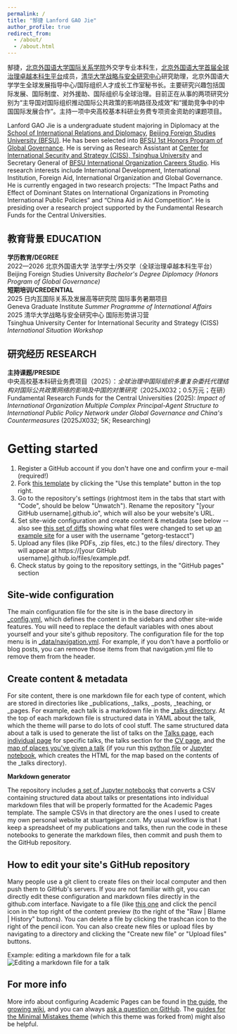 ```yaml
---
permalink: /
title: "郜捷 Lanford GAO Jie"
author_profile: true
redirect_from: 
  - /about/
  - /about.html
---
```


郜捷，[北京外国语大学](https://www.bfsu.edu.cn/)[国际关系学院](https://sird.bfsu.edu.cn/)外交学专业本科生，[北京外国语大学首届全球治理卓越本科生平台](https://jwc.bfsu.edu.cn/info/1111/3869.htm)成员，[清华大学战略与安全研究中心](https://ciss.tsinghua.edu.cn/)研究助理，北京外国语大学学生全球发展指导中心/国际组织人才成长工作室秘书长。主要研究兴趣包括国际发展、国际制度、对外援助、国际组织与全球治理。目前正在从事的两项研究分别为“主导国对国际组织推动国际公共政策的影响路径及成效”和“援助竞争中的中国国际发展合作”。主持一项中央高校基本科研业务费专项资金资助的课题项目。

Lanford GAO Jie is a undergraduate student majoring in Diplomacy at the [School of International Relations and Diplomacy](https://sird.bfsu.edu.cn/), [Beijing Foreign Studies University (BFSU)](https://en.bfsu.edu.cn/). He has been selected into [BFSU 1st Honors Program of Global Governance](https://jwc.bfsu.edu.cn/info/1111/3869.htm). He is serving as Research Assistant at [Center for International Security and Strategy (CISS), Tsinghua University](https://ciss.tsinghua.edu.cn/column/english) and Secretary General of [BFSU International Organization Careers Studio](https://jyzd.bfsu.edu.cn/front/channel.jspa?channelId=966&parentId=966). His research interests include International Development, International Institution, Foreign Aid, International Organization and Global Governance. He is currently engaged in two research projects: “The Impact Paths and Effect of Dominant States on International Organizations in Promoting International Public Policies” and “China Aid in Aid Competition”. He is presiding over a research project supported by the Fundamental Research Funds for the Central Universities.

教育背景 EDUCATION
------
**学历教育/DEGREE** <br>
2022—2026  北京外国语大学 法学学士/外交学（全球治理卓越本科生平台） <br>
Beijing Foreign Studies University *Bachelor's Degree  Diplomacy (Honors Program of Global Governance)* <br>
**短期培训/CREDENTIAL** <br>
2025  日内瓦国际关系及发展高等研究院  国际事务暑期项目 <br>
Geneva Graduate Institute *Summer Programme of International Affairs* <br>
2025  清华大学战略与安全研究中心  国际形势讲习营 <br>
Tsinghua University Center for International Security and Strategy (CISS) *International Situation Workshop*

研究经历 RESEARCH
------
**主持课题/PRESIDE** <br>
中央高校基本科研业务费项目（2025）：*全球治理中国际组织多重复杂委托代理结构对国际公共政策网络的影响及中国的对策研究*（2025JX032；0.5万元；在研） <br>
Fundamental Research Funds for the Central Universities (2025): *Impact of International Organization Multiple Complex Principal-Agent Structure to International Public Policy Network under Global Governance and China's Countermeasures* (2025JX032; 5K; Researching)


Getting started
======
1. Register a GitHub account if you don't have one and confirm your e-mail (required!)
1. Fork [this template](https://github.com/academicpages/academicpages.github.io) by clicking the "Use this template" button in the top right. 
1. Go to the repository's settings (rightmost item in the tabs that start with "Code", should be below "Unwatch"). Rename the repository "[your GitHub username].github.io", which will also be your website's URL.
1. Set site-wide configuration and create content & metadata (see below -- also see [this set of diffs](http://archive.is/3TPas) showing what files were changed to set up [an example site](https://getorg-testacct.github.io) for a user with the username "getorg-testacct")
1. Upload any files (like PDFs, .zip files, etc.) to the files/ directory. They will appear at https://[your GitHub username].github.io/files/example.pdf.  
1. Check status by going to the repository settings, in the "GitHub pages" section

Site-wide configuration
------
The main configuration file for the site is in the base directory in [_config.yml](https://github.com/academicpages/academicpages.github.io/blob/master/_config.yml), which defines the content in the sidebars and other site-wide features. You will need to replace the default variables with ones about yourself and your site's github repository. The configuration file for the top menu is in [_data/navigation.yml](https://github.com/academicpages/academicpages.github.io/blob/master/_data/navigation.yml). For example, if you don't have a portfolio or blog posts, you can remove those items from that navigation.yml file to remove them from the header. 

Create content & metadata
------
For site content, there is one markdown file for each type of content, which are stored in directories like _publications, _talks, _posts, _teaching, or _pages. For example, each talk is a markdown file in the [_talks directory](https://github.com/academicpages/academicpages.github.io/tree/master/_talks). At the top of each markdown file is structured data in YAML about the talk, which the theme will parse to do lots of cool stuff. The same structured data about a talk is used to generate the list of talks on the [Talks page](https://academicpages.github.io/talks), each [individual page](https://academicpages.github.io/talks/2012-03-01-talk-1) for specific talks, the talks section for the [CV page](https://academicpages.github.io/cv), and the [map of places you've given a talk](https://academicpages.github.io/talkmap.html) (if you run this [python file](https://github.com/academicpages/academicpages.github.io/blob/master/talkmap.py) or [Jupyter notebook](https://github.com/academicpages/academicpages.github.io/blob/master/talkmap.ipynb), which creates the HTML for the map based on the contents of the _talks directory).

**Markdown generator**

The repository includes [a set of Jupyter notebooks](https://github.com/academicpages/academicpages.github.io/tree/master/markdown_generator
) that converts a CSV containing structured data about talks or presentations into individual markdown files that will be properly formatted for the Academic Pages template. The sample CSVs in that directory are the ones I used to create my own personal website at stuartgeiger.com. My usual workflow is that I keep a spreadsheet of my publications and talks, then run the code in these notebooks to generate the markdown files, then commit and push them to the GitHub repository.

How to edit your site's GitHub repository
------
Many people use a git client to create files on their local computer and then push them to GitHub's servers. If you are not familiar with git, you can directly edit these configuration and markdown files directly in the github.com interface. Navigate to a file (like [this one](https://github.com/academicpages/academicpages.github.io/blob/master/_talks/2012-03-01-talk-1.md) and click the pencil icon in the top right of the content preview (to the right of the "Raw | Blame | History" buttons). You can delete a file by clicking the trashcan icon to the right of the pencil icon. You can also create new files or upload files by navigating to a directory and clicking the "Create new file" or "Upload files" buttons. 

Example: editing a markdown file for a talk
![Editing a markdown file for a talk](/images/editing-talk.png)

For more info
------
More info about configuring Academic Pages can be found in [the guide](https://academicpages.github.io/markdown/), the [growing wiki](https://github.com/academicpages/academicpages.github.io/wiki), and you can always [ask a question on GitHub](https://github.com/academicpages/academicpages.github.io/discussions). The [guides for the Minimal Mistakes theme](https://mmistakes.github.io/minimal-mistakes/docs/configuration/) (which this theme was forked from) might also be helpful.
